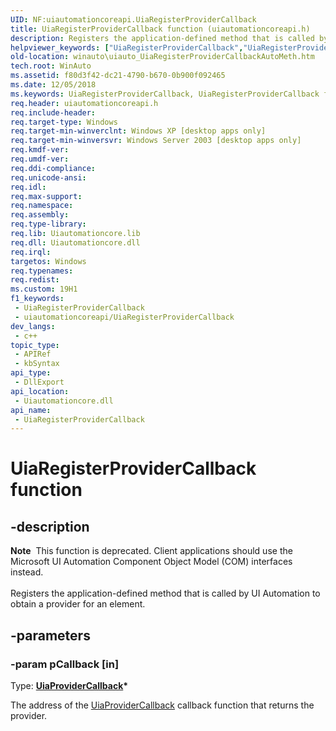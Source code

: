 ```yaml
---
UID: NF:uiautomationcoreapi.UiaRegisterProviderCallback
title: UiaRegisterProviderCallback function (uiautomationcoreapi.h)
description: Registers the application-defined method that is called by UI Automation to obtain a provider for an element.
helpviewer_keywords: ["UiaRegisterProviderCallback","UiaRegisterProviderCallback function [Windows Accessibility]","uiauto.uiauto_UiaRegisterProviderCallbackAutoMeth","uiauto_UiaRegisterProviderCallbackAutoMeth","uiautomationcoreapi/UiaRegisterProviderCallback","winauto.uiauto_UiaRegisterProviderCallbackAutoMeth"]
old-location: winauto\uiauto_UiaRegisterProviderCallbackAutoMeth.htm
tech.root: WinAuto
ms.assetid: f80d3f42-dc21-4790-b670-0b900f092465
ms.date: 12/05/2018
ms.keywords: UiaRegisterProviderCallback, UiaRegisterProviderCallback function [Windows Accessibility], uiauto.uiauto_UiaRegisterProviderCallbackAutoMeth, uiauto_UiaRegisterProviderCallbackAutoMeth, uiautomationcoreapi/UiaRegisterProviderCallback, winauto.uiauto_UiaRegisterProviderCallbackAutoMeth
req.header: uiautomationcoreapi.h
req.include-header: 
req.target-type: Windows
req.target-min-winverclnt: Windows XP [desktop apps only]
req.target-min-winversvr: Windows Server 2003 [desktop apps only]
req.kmdf-ver: 
req.umdf-ver: 
req.ddi-compliance: 
req.unicode-ansi: 
req.idl: 
req.max-support: 
req.namespace: 
req.assembly: 
req.type-library: 
req.lib: Uiautomationcore.lib
req.dll: Uiautomationcore.dll
req.irql: 
targetos: Windows
req.typenames: 
req.redist: 
ms.custom: 19H1
f1_keywords:
 - UiaRegisterProviderCallback
 - uiautomationcoreapi/UiaRegisterProviderCallback
dev_langs:
 - c++
topic_type:
 - APIRef
 - kbSyntax
api_type:
 - DllExport
api_location:
 - Uiautomationcore.dll
api_name:
 - UiaRegisterProviderCallback
---
```


# UiaRegisterProviderCallback function


## -description

<div class="alert"><b>Note</b>  This function is deprecated. Client applications should use the Microsoft UI Automation Component Object Model (COM) interfaces instead.</div><div> </div>Registers the application-defined method that is called by UI Automation 
		to obtain a provider for an element.

## -parameters

### -param pCallback [in]

Type: <b><a href="https://docs.microsoft.com/windows/desktop/api/uiautomationcoreapi/nc-uiautomationcoreapi-uiaprovidercallback">UiaProviderCallback</a>*</b>

The address of the <a href="https://docs.microsoft.com/windows/desktop/api/uiautomationcoreapi/nc-uiautomationcoreapi-uiaprovidercallback">UiaProviderCallback</a> callback function that returns the provider.

